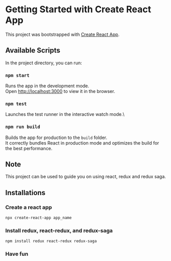 # Getting Started with Create React App
This project was bootstrapped with [Create React App](https://github.com/facebook/create-react-app).
## Available Scripts
In the project directory, you can run:

### `npm start`

Runs the app in the development mode.\
Open [http://localhost:3000](http://localhost:3000) to view it in the browser.


### `npm test`

Launches the test runner in the interactive watch mode.\
### `npm run build`

Builds the app for production to the `build` folder.\
It correctly bundles React in production mode and optimizes the build for the best performance.

## Note
This project can be used to guide you on using react, redux and redux saga. 

## Installations 

### Create a react app
```
npx create-react-app app_name
```
### Install redux, react-redux, and redux-saga
```
npm install redux react-redux redux-saga
```

### Have fun
